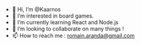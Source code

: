 - 👋 Hi, I’m @Kaarnos
- 👀 I’m interested in board games.
- 🌱 I’m currently learning React and Node.js
- 💞️ I’m looking to collaborate on many things ! 
- 📫 How to reach me : romain.aranda@gmail.com

<!---
Kaarnos/Kaarnos is a ✨ special ✨ repository because its `README.md` (this file) appears on your GitHub profile.
You can click the Preview link to take a look at your changes.
--->
